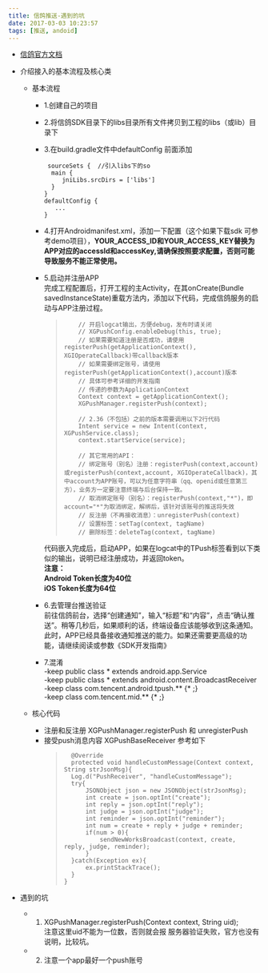 ```yaml
---
title: 信鸽推送-遇到的坑
date: 2017-03-03 10:23:57
tags: [推送, andoid]
---
```

- [信鸽官方文档](http://developer.qq.com/wiki/xg/Android接入/Android%20SDK快速接入/Android%20SDK快速接入.html)   
  <!-- more -->
- 介绍接入的基本流程及核心类
  - 基本流程
    - 1.创建自己的项目
    - 2.将信鸽SDK目录下的libs目录所有文件拷贝到工程的libs（或lib）目录下
    - 3.在build.gradle文件中defaultConfig 前面添加 
      ```
       sourceSets {  //引入libs下的so
        main {
           jniLibs.srcDirs = ['libs']
        }
      }
      defaultConfig {
         ...
      }
      ```
    - 4.打开Androidmanifest.xml，添加一下配置（这个如果下载sdk 可参考demo项目），**YOUR_ACCESS_ID和YOUR_ACCESS_KEY替换为APP对应的accessId和accessKey,请确保按照要求配置，否则可能导致服务不能正常使用。**
    - 5.启动并注册APP  
        完成工程配置后，打开工程的主Activity，在其onCreate(Bundle savedInstanceState)重载方法内，添加以下代码，完成信鸽服务的启动与APP注册过程。
        
         >         // 开启logcat输出，方便debug，发布时请关闭  
         >         // XGPushConfig.enableDebug(this, true);  
         >         // 如果需要知道注册是否成功，请使用registerPush(getApplicationContext(), XGIOperateCallback)带callback版本  
         >         // 如果需要绑定账号，请使用  registerPush(getApplicationContext(),account)版本  
         >         // 具体可参考详细的开发指南  
         >         // 传递的参数为ApplicationContext  
         >         Context context = getApplicationContext();  
         >         XGPushManager.registerPush(context);      
         >  
         >         // 2.36（不包括）之前的版本需要调用以下2行代码  
         >         Intent service = new Intent(context, XGPushService.class);  
         >         context.startService(service);  
         >  
         >         // 其它常用的API：  
         >         // 绑定账号（别名）注册：registerPush(context,account)或registerPush(context,account, XGIOperateCallback)，其中account为APP账号，可以为任意字符串（qq、openid或任意第三方），业务方一定要注意终端与后台保持一致。  
         >         // 取消绑定账号（别名）：registerPush(context,"*")，即account="*"为取消绑定，解绑后，该针对该账号的推送将失效   
         >         // 反注册（不再接收消息）：unregisterPush(context)  
         >         // 设置标签：setTag(context, tagName)  
         >         // 删除标签：deleteTag(context, tagName)  
        
        代码嵌入完成后，启动APP，如果在logcat中的TPush标签看到以下类似的输出，说明已经注册成功，并返回token。  
        **注意：  
        Android Token长度为40位  
        iOS Token长度为64位**
    - 6.去管理台推送验证  
		前往信鸽前台，选择“创建通知”，输入“标题”和“内容”，点击“确认推送”。稍等几秒后，如果顺利的话，终端设备应该能够收到这条通知。此时，APP已经具备接收通知推送的能力。如果还需要更高级的功能，请继续阅读或参数《SDK开发指南》
		
	 - 7.混淆  
	     -keep public class * extends android.app.Service  
		  -keep public class * extends android.content.BroadcastReceiver  
        -keep class com.tencent.android.tpush.**  {* ;}  
        -keep class com.tencent.mid.**  {* ;}
  
  - 核心代码
        
    - 注册和反注册  XGPushManager.registerPush 和 unregisterPush
    - 接受push消息内容 XGPushBaseReceiver	参考如下
		>       @Override
		> 	    protected void handleCustomMessage(Context context, String strJsonMsg){
		> 		Log.d("PushReceiver", "handleCustomMessage");
		> 		try{
		> 			JSONObject json = new JSONObject(strJsonMsg);
		> 			int create = json.optInt("create");
		> 			int reply = json.optInt("reply");
		> 			int judge = json.optInt("judge");
		> 			int reminder = json.optInt("reminder");
		> 			int num = create + reply + judge + reminder;
		> 			if(num > 0){
		> 				sendNewWorksBroadcast(context, create, reply, judge, reminder);
		> 			}
		> 		}catch(Exception ex){
		> 			ex.printStackTrace();
		> 		}
		> 	  }
		
- 遇到的坑  
  - 1. XGPushManager.registerPush(Context context, String uid);  
  		   注意这里uid不能为一位数，否则就会报 服务器验证失败，官方也没有说明，比较坑。	   
  - 2. 注意一个app最好一个push账号 